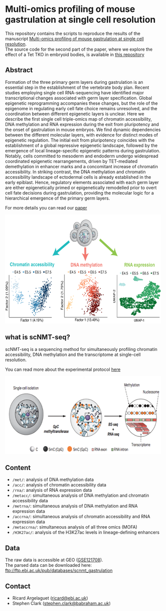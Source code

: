 # Multi-omics profiling of mouse gastrulation at single cell resolution

This repository contains the scripts to reproduce the results of the manuscript [Multi-omics profiling of mouse gastrulation at single cell resolution](https://www.nature.com/articles/s41586-019-1825-8).  
The source code for the second part of the paper, where we explore the effect of a Tet TKO in embryoid bodies, is available in [this repository](https://github.com/rargelaguet/scnmt_eb)


Abstract
--------
Formation of the three primary germ layers during gastrulation is an essential step in the establishment of the vertebrate body plan. Recent studies employing single cell RNA-sequencing have identified major transcriptional changes associated with germ layer specification. Global epigenetic reprogramming accompanies these changes, but the role of the epigenome in regulating early cell fate choice remains unresolved, and the coordination between different epigenetic layers is unclear. Here we describe the first single cell triple-omics map of chromatin accessibility, DNA methylation and RNA expression during the exit from pluripotency and the onset of gastrulation in mouse embryos. We find dynamic dependencies between the different molecular layers, with evidence for distinct modes of epigenetic regulation. The initial exit from pluripotency coincides with the establishment of a global repressive epigenetic landscape, followed by the emergence of local lineage-specific epigenetic patterns during gastrulation. Notably, cells committed to mesoderm and endoderm undergo widespread coordinated epigenetic rearrangements, driven by TET-mediated demethylation in enhancer marks and a concomitant increase of chromatin accessibility. In striking contrast, the DNA methylation and chromatin accessibility landscape of ectodermal cells is already established in the early epiblast. Hence, regulatory elements associated with each germ layer are either epigenetically primed or epigenetically remodelled prior to overt cell fate decisions during gastrulation, providing the molecular logic for a hierarchical emergence of the primary germ layers.  

For more details you can read our [paper](https://www.nature.com/articles/s41586-019-1825-8)

<p align="center"> 
<img src="images/figure1.png" width="650" height="350"/>​
</p>


what is scNMT-seq?
--------
scNMT-seq is a sequencing method for simultaneously profiling chromatin accessibility, DNA methylation and the transcriptome at single-cell resolution. 

You can read more about the experimental protocol [here](https://www.nature.com/articles/s41467-018-03149-4)

<p align="center"> 
<img src="images/scnmt-seq.png" width="600" height="250"/>​
</p>


Content
-------
* `/met/`: analysis of DNA methylation data
* `/acc/`: analysis of chromatin accessibility data
* `/rna/`: analysis of RNA expression data
* `/metacc/`: simultaneous analysis of DNA methylation and chromatin accessibility data
* `/metrna/`: simultaneous analysis of DNA methylation and RNA expression data
* `/accrna/`: simultaneous analysis of chromatin accessibility and RNA expression data
* `/metaccrna/`: simultaneous analysis of all three omics (MOFA)
* `/H3K27ac/`: analysis of the H3K27ac levels in lineage-defining enhancers

Data
-------
The raw data is accessible at GEO ([GSE121708](https://www.ncbi.nlm.nih.gov/geo/query/acc.cgi?acc=GSE121708)).  
The parsed data can be downloaded here: ftp://ftp.ebi.ac.uk/pub/databases/scnmt_gastrulation

Contact
-------
* Ricard Argelaguet (ricard@ebi.ac.uk)
* Stephen Clark (stephen.clark@babraham.ac.uk)

